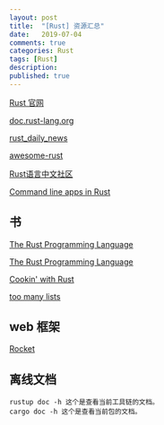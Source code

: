 ```yaml
---
layout: post
title:  "[Rust] 资源汇总"
date:   2019-07-04
comments: true
categories: Rust
tags: [Rust]
description:
published: true
---
```


[Rust 官网](https://www.rust-lang.org/zh-CN/)

[doc.rust-lang.org](https://doc.rust-lang.org/std/index.html)

[rust_daily_news](https://github.com/RustStudy/rust_daily_news)

[awesome-rust](https://github.com/rust-unofficial/awesome-rust)

[Rust语言中文社区](https://rust.cc/)

[Command line apps in Rust](https://rust-lang-nursery.github.io/cli-wg/)

## 书

[The Rust Programming Language](https://doc.rust-lang.org/book/title-page.html)

[The Rust Programming Language](https://www.cs.brandeis.edu/~cs146a/rust/doc-02-21-2015/book/README.html)

[Cookin' with Rust](https://rust-lang-nursery.github.io/rust-cookbook/intro.html)

[too many lists](https://github.com/rust-unofficial/too-many-lists)

## web 框架

[Rocket](https://github.com/SergioBenitez/Rocket)

## 离线文档

```
rustup doc -h 这个是查看当前工具链的文档。
cargo doc -h 这个是查看当前包的文档。
```
